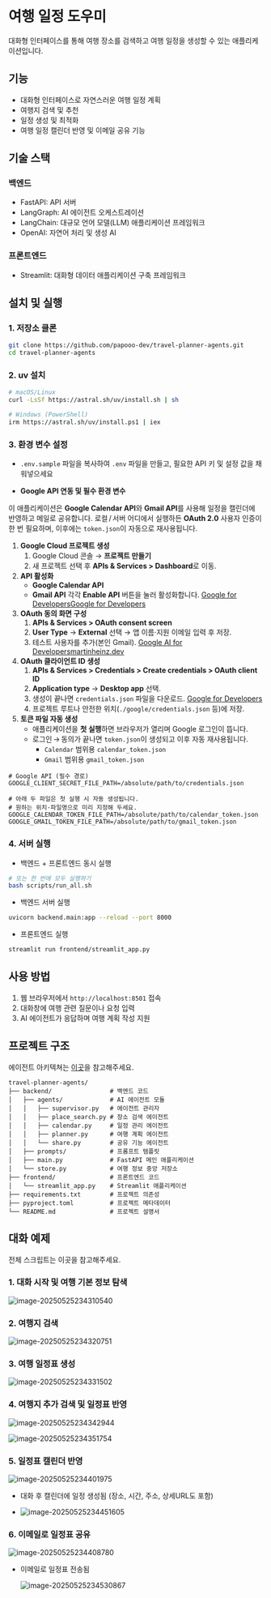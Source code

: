 # 여행 일정 도우미

대화형 인터페이스를 통해 여행 장소를 검색하고 여행 일정을 생성할 수 있는 애플리케이션입니다.

## 기능

-   대화형 인터페이스로 자연스러운 여행 일정 계획
-   여행지 검색 및 추천
-   일정 생성 및 최적화
-   여행 일정 캘린더 반영 및 이메일 공유 기능

## 기술 스택

### 백엔드

-   FastAPI: API 서버
-   LangGraph: AI 에이전트 오케스트레이션
-   LangChain: 대규모 언어 모델(LLM) 애플리케이션 프레임워크
-   OpenAI: 자연어 처리 및 생성 AI

### 프론트엔드

-   Streamlit: 대화형 데이터 애플리케이션 구축 프레임워크

## 설치 및 실행

### 1. 저장소 클론

```bash
git clone https://github.com/papooo-dev/travel-planner-agents.git
cd travel-planner-agents
```

### 2. uv 설치

```bash
# macOS/Linux
curl -LsSf https://astral.sh/uv/install.sh | sh

# Windows (PowerShell)
irm https://astral.sh/uv/install.ps1 | iex
```

### 3. 환경 변수 설정

-   `.env.sample` 파일을 복사하여 `.env` 파일을 만들고, 필요한 API 키 및 설정 값을 채워넣으세요

- **Google API 연동 및 필수 환경 변수**

이 애플리케이션은 **Google Calendar API**와 **Gmail API**를 사용해 일정을 캘린더에 반영하고 메일로 공유합니다.
 로컬 / 서버 어디에서 실행하든 **OAuth 2.0** 사용자 인증이 한 번 필요하며, 이후에는 `token.json`이 자동으로 재사용됩니다.

1. **Google Cloud 프로젝트 생성**
   1. Google Cloud 콘솔 → **프로젝트 만들기**
   2. 새 프로젝트 선택 후 **APIs & Services > Dashboard**로 이동.
2. **API 활성화**
   - **Google Calendar API**
   - **Gmail API**
      각각 **Enable API** 버튼을 눌러 활성화합니다. [Google for Developers](https://developers.google.com/workspace/calendar/api/quickstart/python?utm_source=chatgpt.com)[Google for Developers](https://developers.google.com/workspace/gmail/api/quickstart/python?utm_source=chatgpt.com)
3. **OAuth 동의 화면 구성**
   1. **APIs & Services > OAuth consent screen**
   2. **User Type** → **External** 선택 → 앱 이름·지원 이메일 입력 후 저장.
   3. 테스트 사용자를 추가(본인 Gmail). [Google AI for Developers](https://ai.google.dev/palm_docs/oauth_quickstart?utm_source=chatgpt.com)[martinheinz.dev](https://martinheinz.dev/blog/84?utm_source=chatgpt.com)
4. **OAuth 클라이언트 ID 생성**
   1. **APIs & Services > Credentials > Create credentials > OAuth client ID**
   2. **Application type** → **Desktop app** 선택.
   3. 생성이 끝나면 `credentials.json` 파일을 다운로드. [Google for Developers](https://developers.google.com/workspace/calendar/api/quickstart/go?utm_source=chatgpt.com)
   4. 프로젝트 루트나 안전한 위치(`./google/credentials.json` 등)에 저장.
5. **토큰 파일 자동 생성**
   - 애플리케이션을 **첫 실행**하면 브라우저가 열리며 Google 로그인이 뜹니다.
   - 로그인 → 동의가 끝나면 `token.json`이 생성되고 이후 자동 재사용됩니다.
     - `Calendar` 범위용 `calendar_token.json`
     - `Gmail` 범위용 `gmail_token.json`

```
# Google API (필수 경로)
GOOGLE_CLIENT_SECRET_FILE_PATH=/absolute/path/to/credentials.json

# 아래 두 파일은 첫 실행 시 자동 생성됩니다.
# 원하는 위치·파일명으로 미리 지정해 두세요.
GOOGLE_CALENDAR_TOKEN_FILE_PATH=/absolute/path/to/calendar_token.json
GOOGLE_GMAIL_TOKEN_FILE_PATH=/absolute/path/to/gmail_token.json
```



### 4. 서버 실행

-   백엔드 + 프론트엔드 동시 실행

```bash
# 또는 한 번에 모두 실행하기
bash scripts/run_all.sh
```

-   백엔드 서버 실행

```bash
uvicorn backend.main:app --reload --port 8000
```

-   프론트엔드 실행

```bash
streamlit run frontend/streamlit_app.py
```



## 사용 방법

1. 웹 브라우저에서 `http://localhost:8501` 접속
2. 대화창에 여행 관련 질문이나 요청 입력
3. AI 에이전트가 응답하며 여행 계획 작성 지원



## 프로젝트 구조

에이전트 아키텍쳐는 [이곳](https://github.com/papooo-dev/travel-planner-agents/blob/main/docs/architecture.md)을 참고해주세요.

```
travel-planner-agents/
├── backend/                # 백엔드 코드
│   ├── agents/             # AI 에이전트 모듈
│   │   ├── supervisor.py   # 에이전트 관리자
│   │   ├── place_search.py # 장소 검색 에이전트
│   │   ├── calendar.py     # 일정 관리 에이전트
│   │   ├── planner.py      # 여행 계획 에이전트
│   │   └── share.py        # 공유 기능 에이전트
│   ├── prompts/            # 프롬프트 템플릿
│   ├── main.py             # FastAPI 메인 애플리케이션
│   └── store.py            # 여행 정보 중앙 저장소
├── frontend/               # 프론트엔드 코드
│   └── streamlit_app.py    # Streamlit 애플리케이션
├── requirements.txt        # 프로젝트 의존성
├── pyproject.toml          # 프로젝트 메타데이터
└── README.md               # 프로젝트 설명서
```



## 대화 예제

전체 스크립트는 이곳을 참고해주세요.



### 1. 대화 시작 및 여행 기본 정보 탐색

![image-20250525234310540](./assets/image-20250525234310540.png)

### 2. 여행지 검색

![image-20250525234320751](./assets/image-20250525234320751.png)

### 3. 여행 일정표 생성

![image-20250525234331502](./assets/image-20250525234331502.png)

### 4. 여행지 추가 검색 및 일정표 반영

![image-20250525234342944](./assets/image-20250525234342944.png)

![image-20250525234351754](./assets/image-20250525234351754.png)

### 5. 일정표 캘린더 반영

![image-20250525234401975](./assets/image-20250525234401975.png)

- 대화 후 캘린더에 일정 생성됨 (장소, 시간, 주소, 상세URL도 포함)

- ![image-20250525234451605](./assets/image-20250525234451605.png)

  

### 6. 이메일로 일정표 공유

![image-20250525234408780](./assets/image-20250525234408780.png)

- 이메일로 일정표 전송됨

  ![image-20250525234530867](./assets/image-20250525234530867.png)
